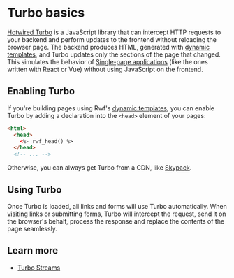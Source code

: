 # Turbo basics

[Hotwired Turbo](https://turbo.hotwired.dev/) is a JavaScript library that can intercept HTTP requests to your backend and perform  updates to the frontend without reloading the browser page. The backend produces HTML, generated with [dynamic templates](../templates/), and Turbo updates only the sections of the page that changed. This simulates the behavior of [Single-page applications](https://en.wikipedia.org/wiki/Single-page_application) (like the ones written with React or Vue) without using JavaScript on the frontend.

## Enabling Turbo

If you're building pages using Rwf's [dynamic templates](../templates/), you can enable Turbo by adding a declaration into the `<head>` element of your pages:

```html
<html>
  <head>
    <%- rwf_head() %>
  </head>
  <!-- ... -->
```

Otherwise, you can always get Turbo from a CDN, like [Skypack](https://www.skypack.dev/view/@hotwired/turbo).

## Using Turbo

Once Turbo is loaded, all links and forms will use Turbo automatically. When visiting links or submitting forms, Turbo will intercept the request, send it on the browser's behalf, process the response and replace the contents of the page seamlessly.

## Learn more

- [Turbo Streams](streams.md)
